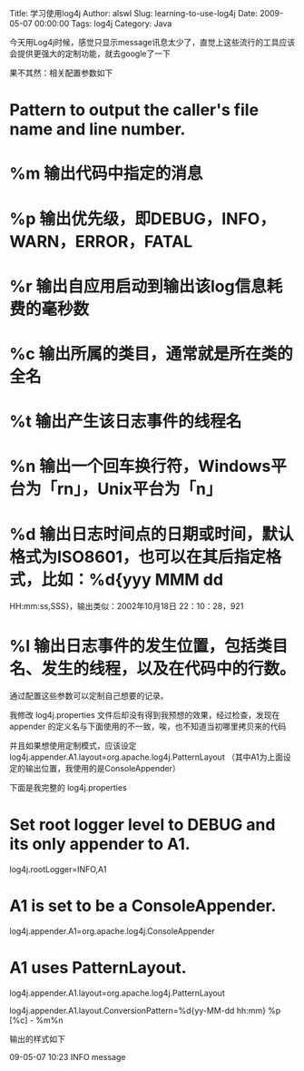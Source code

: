 Title: 学习使用log4j
Author: alswl
Slug: learning-to-use-log4j
Date: 2009-05-07 00:00:00
Tags: log4j
Category: Java

今天用Log4j时候，感觉只显示message讯息太少了，直觉上这些流行的工具应该会提供更强大的定制功能，就去google了一下

果不其然：相关配置参数如下

# Pattern to output the caller's file name and line number.

# %m 输出代码中指定的消息

# %p 输出优先级，即DEBUG，INFO，WARN，ERROR，FATAL

# %r 输出自应用启动到输出该log信息耗费的毫秒数

# %c 输出所属的类目，通常就是所在类的全名

# %t 输出产生该日志事件的线程名

# %n 输出一个回车换行符，Windows平台为「rn」，Unix平台为「n」

# %d 输出日志时间点的日期或时间，默认格式为ISO8601，也可以在其后指定格式，比如：%d{yyy MMM dd
HH:mm:ss,SSS}，输出类似：2002年10月18日 22：10：28，921

# %l 输出日志事件的发生位置，包括类目名、发生的线程，以及在代码中的行数。

通过配置这些参数可以定制自己想要的记录。

我修改 log4j.properties 文件后却没有得到我预想的效果，经过检查，发现在 appender
的定义名与下面使用的不一致，唉，也不知道当初哪里拷贝来的代码

并且如果想使用定制模式，应该设定log4j.appender.A1.layout=org.apache.log4j.PatternLayout
（其中A1为上面设定的输出位置，我使用的是ConsoleAppender）

下面是我完整的 log4j.properties

# Set root logger level to DEBUG and its only appender to A1.

log4j.rootLogger=INFO,A1

# A1 is set to be a ConsoleAppender.

log4j.appender.A1=org.apache.log4j.ConsoleAppender

# A1 uses PatternLayout.

log4j.appender.A1.layout=org.apache.log4j.PatternLayout

log4j.appender.A1.layout.ConversionPattern=%d{yy-MM-dd hh:mm} %p [%c] - %m%n

输出的样式如下

09-05-07 10:23 INFO message


